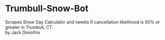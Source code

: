 # Trumbull-Snow-Bot
Scrapes Snow Day Calculator and tweets if cancellation likelihood is 50% or greater in Trumbull, CT. <br>by Jack Donofrio</br>
